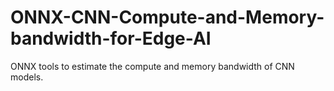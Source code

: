 # ONNX-CNN-Compute-and-Memory-bandwidth-for-Edge-AI
ONNX tools to estimate the compute and memory bandwidth of CNN models.
